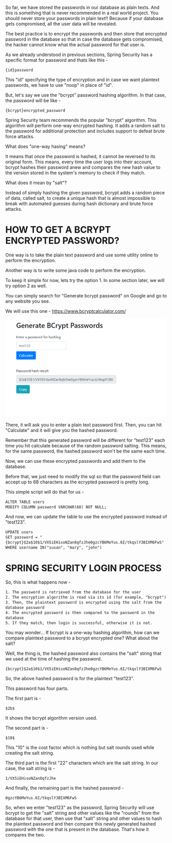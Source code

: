 So far, we have stored the passwords in our database as plain texts. And this is something that is never recommended in a real world project. You should never store your passwords in plain text!! Because if your database gets compromised, all the user data will be revealed.

The best practice is to encrypt the passwords and then store that encrypted password in the database so that in case the database gets compromised, the hacker cannot know what the actual password for that user is.

As we already understood in previous sections, Spring Security has a specific format for password and thats like this - 

    {id}password

This "id" specifying the type of encryption and in case we want plaintext passwords, we have to use "noop" in place of "id".

But, let's say we use the "bcrypt" password hashing algorithm. In that case, the password will be like - 

    {bcrypt}encrypted_password

Spring Security team recommends the popular "bcrypt" algorithm. This algorithm will perform one-way encrypted hashing. It adds a random salt to the password for additional protection and includes support to defeat brute force attacks.

What does "one-way hasing" means?

It means that once the password is hashed, it cannot be reversed to its original form. This means, every time the user logs into their account, bcrypt hashes their password anew and compares the new hash value to the version stored in the system's memory to check if they match.

What does it mean by "salt"?

Instead of simply hashing the given password, bcrypt adds a random piece of data, called salt, to create a unique hash that is almost impossible to break with automated guesses during hash dictionary and brute force attacks.

# HOW TO GET A BCRYPT ENCRYPTED PASSWORD?

One way is to take the plain text password and use some utility online to perform the encryption. 

Another way is to write some java code to perform the encryption.

To keep it simple for now, lets try the option 1. In some section later, we will try option 2 as well. 

You can simply search for "Generate bcrypt password" on Google and go to any website you see. 

We will use this one - https://www.bcryptcalculator.com/

![alt text](image-4.png)

There, it will ask you to enter a plain text password first. Then, you can hit "Calculate" and it will give you the hashed password.

Remember that this generated password will be different for "test123" each time you hit calculate because of the random password salting. This means, for the same password, the hashed password won't be the same each time.

Now, we can use these encrypted passwords and add them to the database.

Before that, we just need to modify the sql so that the password field can accept up to 68 characters as the ecrypted password is pretty long.

This simple script will do that for us -

    ALTER TABLE users
    MODIFY COLUMN password VARCHAR(68) NOT NULL;    

And now, we can update the table to use the encrypted password instead of "test123".

    UPDATE users
    SET password = "{bcrypt}$2a$10$1/VX5iEHisoNZan8qfzJhe0gzcYB6MeYus.6I/tkqslY3BIXM6FwS"
    WHERE username IN("susan", "mary", "john")

# SPRING SECURITY LOGIN PROCESS

So, this is what happens now - 

    1. The password is retrieved from the database for the user
    2. The encryption algorithm is read via its id (for example, "bcrypt")
    3. Then, the plaintext password is encrypted using the salt from the database password
    4. The encrypted password is then compared to the password in the database
    5. If they match, then login is successful, otherwise it is not.

You may wonder... If bcrypt is a one-way hashing algorithm, how can we compare plaintext password to a bcrypt encrypted one? What about the salt?

Well, the thing is, the hashed password also contains the "salt" string that we used at the time of hashing the password.

    {bcrypt}$2a$10$1/VX5iEHisoNZan8qfzJhe0gzcYB6MeYus.6I/tkqslY3BIXM6FwS

So, the above hashed password is for the plaintext "test123".

This password has four parts.

The first part is - 

    $2b$ 
    
It shows the bcrypt algorithm version used.

The second part is - 

    $10$

This "10" is the cost factor which is nothing but salt rounds used while creating the salt string.

The third part is the first "22" characters which are the salt string. In our case, the salt string is - 

    1/VX5iEHisoNZan8qfzJhe

And finally, the remaining part is the hashed password - 

    0gzcYB6MeYus.6I/tkqslY3BIXM6FwS

So, when we enter "test123" as the password, Spring Security will use bcrypt to get the "salt" string and other values like the "rounds" from the database for that user, then use that "salt" string and other values to hash the plaintext password and then compare this newly generated hashed password with the one that is present in the database. That's how it compares the two.